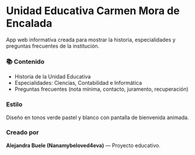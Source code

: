 # Unidad Educativa Carmen Mora de Encalada

App web informativa creada para mostrar la historia, especialidades y preguntas frecuentes de la institución.

### 📚 Contenido
- Historia de la Unidad Educativa
- Especialidades: Ciencias, Contabilidad e Informática
- Preguntas frecuentes (nota mínima, contacto, juramento, recuperación)

### Estilo
Diseño en tonos verde pastel y blanco con pantalla de bienvenida animada.

### Creado por
**Alejandra Buele (Nanamybeloved4eva)** — Proyecto educativo.

